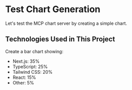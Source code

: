 # Test Chart Generation

Let's test the MCP chart server by creating a simple chart.

## Technologies Used in This Project

Create a bar chart showing:
- Next.js: 35%
- TypeScript: 25%
- Tailwind CSS: 20%
- React: 15%
- Other: 5%